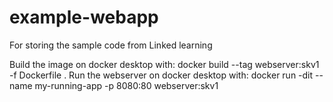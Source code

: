 # example-webapp
For storing the sample code from Linked learning

Build the image on docker desktop with:
docker build --tag webserver:skv1 -f Dockerfile .
Run the webserver on docker desktop with:
docker run -dit --name my-running-app -p 8080:80 webserver:skv1
